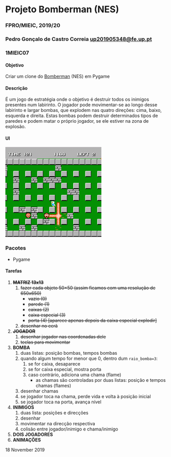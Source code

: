 # Projeto Bomberman (NES)
### FPRO/MIEIC, 2019/20
### Pedro Gonçalo de Castro Correia up201905348@fe.up.pt
### 1MIEIC07 

#### Objetivo

Criar um clone do [Bomberman](https://www.retrogames.cz/play_085-NES.php) (NES) em Pygame

#### Descrição

É um jogo de estratégia onde o objetivo é destruir todos os inimigos presentes num labirinto.
O jogador pode movimentar-se ao longo desse labirinto e largar bombas, que explodem nas quatro
direções: cima, baixo, esquerda e direita. Estas bombas podem destruir determinados tipos de paredes
e podem matar o próprio jogador, se ele estiver na zona de explosão.

#### UI

![](ui.gif)

### Pacotes

- Pygame

#### Tarefas

1. ~~**MATRIZ 13x13**~~
   1. ~~fazer cada objeto 50×50 (assim ficamos com uma resolução de 650x650)~~
      * ~~vazio (0)~~
      * ~~parede (1)~~
      * ~~caixas (2)~~
      * ~~caixa especial (3)~~
      * ~~porta (4) [aparece apenas depois da caixa especial explodir]~~
   1. ~~desenhar no ecrã~~
1. ~~**JOGADOR**~~
   1. ~~desenhar jogador nas coordenadas dele~~
   1. ~~teclas para movimentar~~
1. **BOMBA**
   1. duas listas: posição bombas, tempos bombas
   1. quando algum tempo for menor que 0, dentro dum `raio_bomba=3`:
      1. se for caixa, desaparece
      1. se for caixa especial, mostra porta
      1. caso contrário, adiciona uma chama (flame)
         * as chamas são controladas por duas listas: posição e tempos chamas (flames)
   1. desenhar chamas
   1. se jogador toca na chama, perde vida e volta à posição inicial
   1. se jogador toca na porta, avança nível
1. **INIMIGOS**
   1. duas lista: posições e direcções
   1. desenhar
   1. movimentar na direcção respectiva
   1. colisão entre jogador/inimigo e chama/inimigo
1. **DOIS JOGADORES**
1. **ANIMAÇÕES**

18 November 2019
